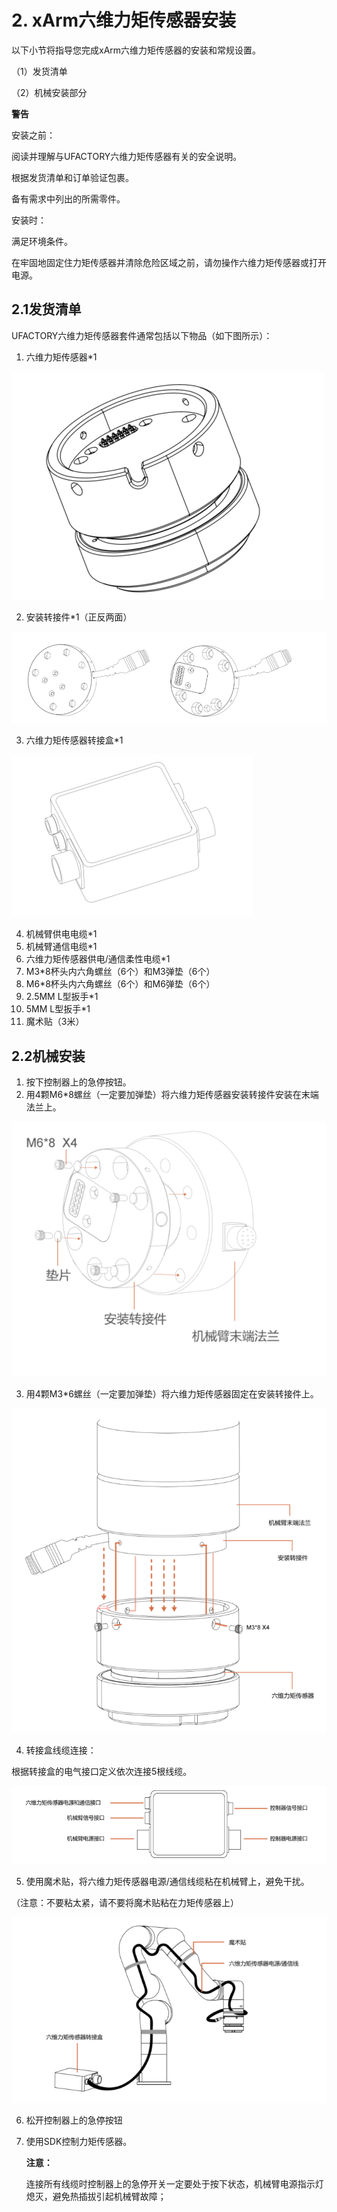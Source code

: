 ﻿
# 2. xArm六维力矩传感器安装
以下小节将指导您完成xArm六维力矩传感器的安装和常规设置。

（1）发货清单

（2）机械安装部分

**警告**

安装之前：

阅读并理解与UFACTORY六维力矩传感器有关的安全说明。

根据发货清单和订单验证包裹。

备有需求中列出的所需零件。

安装时：

满足环境条件。

在牢固地固定住力矩传感器并清除危险区域之前，请勿操作六维力矩传感器或打开电源。

## 2.1**发货清单**

UFACTORY六维力矩传感器套件通常包括以下物品（如下图所示）：

1. 六维力矩传感器\*1

![](assets/img_1.png)


2. 安装转接件\*1（正反两面）

![](assets/img_2.png)

3. 六维力矩传感器转接盒\*1

![](assets/img_3.png)

4. 机械臂供电电缆\*1
5. 机械臂通信电缆\*1
6. 六维力矩传感器供电/通信柔性电缆\*1
7. M3\*8杯头内六角螺丝（6个）和M3弹垫（6个）
8. M6\*8杯头内六角螺丝（6个）和M6弹垫（6个）
9. 2.5MM L型扳手\*1
10. 5MM L型扳手\*1
11. 魔术贴（3米）

## 2.2**机械安装**
1. 按下控制器上的急停按钮。
2. 用4颗M6\*8螺丝（一定要加弹垫）将六维力矩传感器安装转接件安装在末端法兰上。


![](assets/img_4.png)




3. 用4颗M3\*6螺丝（一定要加弹垫）将六维力矩传感器固定在安装转接件上。

 ![](assets/img_5.png)  

4. 转接盒线缆连接：

根据转接盒的电气接口定义依次连接5根线缆。

![](assets/img_6.png)

5. 使用魔术贴，将六维力矩传感器电源/通信线缆粘在机械臂上，避免干扰。

（注意：不要粘太紧，请不要将魔术贴粘在力矩传感器上）

![](assets/img_7.png)

6. 松开控制器上的急停按钮
7. 使用SDK控制力矩传感器。      

   **注意：**

   连接所有线缆时控制器上的急停开关一定要处于按下状态，机械臂电源指示灯熄灭，避免热插拔引起机械臂故障； 






